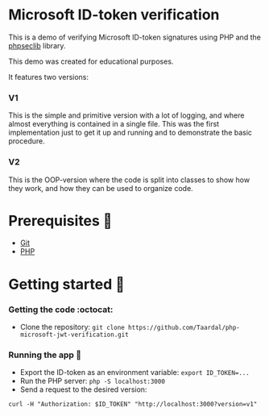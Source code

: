 # Microsoft ID-token verification

This is a demo of verifying Microsoft ID-token signatures using PHP and the [phpseclib][phpseclib:github] library. 

This demo was created for educational purposes.

It features two versions:

### V1

This is the simple and primitive version with a lot of logging, and where almost everything is contained in a single file. This was the first implementation just to get it up and running and to demonstrate the basic procedure.

### V2

This is the OOP-version where the code is split into classes to show how they work, and how they can be used to organize code.


# Prerequisites&nbsp;:vertical_traffic_light:
- [Git][git:download]
- [PHP][php:download]

# Getting started&nbsp;:runner:

### Getting the code&nbsp;:octocat:

- Clone the repository: `git clone https://github.com/Taardal/php-microsoft-jwt-verification.git`

### Running the app&nbsp;:rocket:

- Export the ID-token as an environment variable: `export ID_TOKEN=...`
- Run the PHP server: `php -S localhost:3000`
- Send a request to the desired version:
```
curl -H "Authorization: $ID_TOKEN" "http://localhost:3000?version=v1"
``` 


[git:download]: https://git-scm.com/downloads
[php:download]: https://www.php.net/downloads.php
[phpseclib:github]: https://github.com/phpseclib/phpseclib
